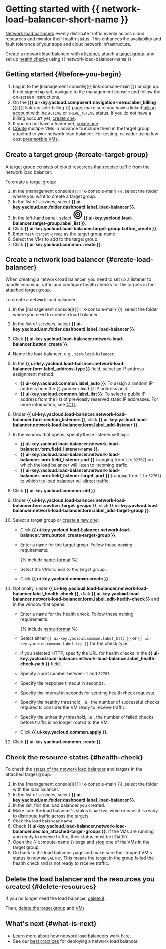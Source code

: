 # Getting started with {{ network-load-balancer-short-name }}

[Network load balancers](concepts/index.md) evenly distribute traffic evenly across cloud resources and monitor their health status. This enhances the availability and fault tolerance of your apps and cloud network infrastructure.

Create a network load balancer with a [listener](concepts/listener.md), attach a [target group](concepts/target-resources), and set up [health checks](concepts/health-check.md) using {{ network-load-balancer-name }}.

## Getting started {#before-you-begin}

1. Log in to the [management console]({{ link-console-main }}) or sign up. If not signed up yet, navigate to the management console and follow the on-screen instructions.
1. On the [**{{ ui-key.yacloud.component.navigation-menu.label_billing }}**]({{ link-console-billing }}) page, make sure you have a linked [billing account](../billing/concepts/billing-account.md) with the `ACTIVE` or `TRIAL_ACTIVE` status. If you do not have a billing account yet, [create one](../billing/quickstart/index.md#create_billing_account).
1. If you do not have a folder yet, [create one](../resource-manager/operations/folder/create.md).
1. [Create](../compute/quickstart/quick-create-linux.md) multiple VMs in advance to include them in the target group attached to your network load balancer. For testing, consider using low-cost [preemptible VMs](../compute/concepts/preemptible-vm.md).

## Create a target group {#create-target-group}

A [target group](concepts/target-resources.md) consists of cloud resources that receive traffic from the network load balancer. 

To create a target group:

1. In the [management console]({{ link-console-main }}), select the folder where you want to create a target group.
1. In the list of services, select **{{ ui-key.yacloud.iam.folder.dashboard.label_load-balancer }}**.
1. In the left-hand panel, select ![image](../_assets/console-icons/target.svg) **{{ ui-key.yacloud.load-balancer.target-group.label_list }}**.
1. Click **{{ ui-key.yacloud.load-balancer.target-group.button_create }}**.
1. Enter `test-target-group` as the target group name.
1. Select the VMs to add to the target group.
1. Click **{{ ui-key.yacloud.common.create }}**.


## Create a network load balancer {#create-load-balancer}

When creating a network load balancer, you need to set up a listener to handle incoming traffic and configure health checks for the targets in the attached target group.

To create a network load balancer:
  
1. In the [management console]({{ link-console-main }}), select the folder where you need to create a load balancer.
1. In the list of services, select **{{ ui-key.yacloud.iam.folder.dashboard.label_load-balancer }}**.
1. Click **{{ ui-key.yacloud.load-balancer.network-load-balancer.button_create }}**.
1. Name the load balancer, e.g., `test-load-balancer`.
1. In the **{{ ui-key.yacloud.load-balancer.network-load-balancer.form.label_address-type }}** field, select an IP address assignment method:

   * **{{ ui-key.yacloud.common.label_auto }}**: To assign a random IP address from the {{ yandex-cloud }} IP address pool.
   * **{{ ui-key.yacloud.common.label_list }}**: To select a public IP address from the list of previously reserved static IP addresses. For more information, see [{#T}](../vpc/operations/set-static-ip.md).

1. Under **{{ ui-key.yacloud.load-balancer.network-load-balancer.form.section_listeners }}**, click **{{ ui-key.yacloud.load-balancer.network-load-balancer.form.label_add-listener }}**.
1. In the window that opens, specify these listener settings:

   * **{{ ui-key.yacloud.load-balancer.network-load-balancer.form.field_listener-name }}**.
   * **{{ ui-key.yacloud.load-balancer.network-load-balancer.form.field_listener-port }}** (ranging from `1` to `32767`) on which the load balancer will listen to incoming traffic.
   * **{{ ui-key.yacloud.load-balancer.network-load-balancer.form.field_listener-target-port }}** (ranging from `1` to `32767`) to which the load balancer will direct traffic.

1. Click **{{ ui-key.yacloud.common.add }}**.
1. Under **{{ ui-key.yacloud.load-balancer.network-load-balancer.form.section_target-groups }}**, click **{{ ui-key.yacloud.load-balancer.network-load-balancer.form.label_add-target-group }}**.
1. Select a target group or [create a new one](operations/target-group-create.md):
  
   * Click **{{ ui-key.yacloud.load-balancer.network-load-balancer.form.button_create-target-group }}**.
   * Enter a name for the target group. Follow these naming requirements:

     {% include [name-format](../_includes/name-format.md) %}
  
   * Select the VMs to add to the target group.
   * Click **{{ ui-key.yacloud.common.create }}**.

1. Optionally, under **{{ ui-key.yacloud.load-balancer.network-load-balancer.label_health-check }}**, click **{{ ui-key.yacloud.load-balancer.network-load-balancer.form.label_edit-health-check }}** and in the window that opens:
  
   * Enter a name for the health check. Follow these naming requirements:

     {% include [name-format](../_includes/name-format.md) %}
  
   * Select either `{{ ui-key.yacloud.common.label_http }}` or `{{ ui-key.yacloud.common.label_tcp }}` for the check type.
   * If you selected HTTP, specify the URL for health checks in the **{{ ui-key.yacloud.load-balancer.network-load-balancer.label_health-check-path }}** field.
   * Specify a port number between `1` and `32767`.
   * Specify the response timeout in seconds.
   * Specify the interval in seconds for sending health check requests.
   * Specify the healthy threshold, i.e., the number of successful checks required to consider the VM ready to receive traffic.
   * Specify the unhealthy threshold, i.e., the number of failed checks before traffic is no longer routed to the VM.
   * Click **{{ ui-key.yacloud.common.apply }}**.
  
1. Click **{{ ui-key.yacloud.common.create }}**.


## Check the resource status {#health-check}

To check the [status of the network load balancer](concepts/index.md#lb-statuses) and targets in the attached target group:

1. In the [management console]({{ link-console-main }}), select the folder with the load balancer.
1. In the list of services, select **{{ ui-key.yacloud.iam.folder.dashboard.label_load-balancer }}**.
1. In the list, find the load balancer you created.
1. Make sure the load balancer's status is `Active`, which means it is ready to distribute traffic across the targets.
1. Click the load balancer name.
1. Check **{{ ui-key.yacloud.load-balancer.network-load-balancer.section_attached-target-groups }}**. If the VMs are running and ready to receive traffic, their status must be `HEALTHY`.
1. Open the {{ compute-name }} page and [stop](../compute/operations/vm-control/vm-stop-and-start.md#stop) one of the VMs in the target group.
1. Go back to the load balancer page and make sure the stopped VM's status is now `UNHEALTHY`. This means the target in the group failed the health check and is not ready to receive traffic.


## Delete the load balancer and the resources you created {#delete-resources}

If you no longer need the load balancer, [delete it](operations/load-balancer-delete.md).

Then, [delete the target group](operations/target-group-delete.md) and [VMs](../compute/operations/vm-control/vm-delete.md).


## What's next {#what-is-next}

* Learn more about how network load balancers work [here](concepts/index.md).
* See our [best practices](concepts/best-practices.md) for deploying a network load balancer.
